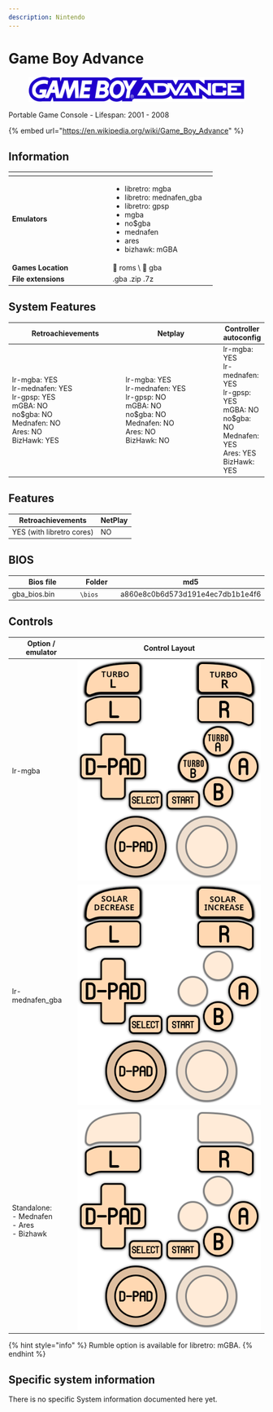 ```yaml
---
description: Nintendo
---
```


# Game Boy Advance

<div align="left"><figure><img src="https://raw.githubusercontent.com/fabricecaruso/es-theme-carbon/master/art/logos/gba.svg" alt=""><figcaption></figcaption></figure></div>

Portable Game Console - Lifespan: 2001 - 2008

{% embed url="https://en.wikipedia.org/wiki/Game_Boy_Advance" %}

## Information

<table data-header-hidden><thead><tr><th width="184"></th><th></th><th data-hidden></th></tr></thead><tbody><tr><td><strong>Emulators</strong></td><td><ul><li>libretro: mgba</li><li>libretro: mednafen_gba</li><li>libretro: gpsp</li><li>mgba</li><li>no$gba</li><li>mednafen</li><li>ares</li><li>bizhawk: mGBA</li></ul></td><td></td></tr><tr><td><strong>Games Location</strong></td><td><span data-gb-custom-inline data-tag="emoji" data-code="1f4c1">📁</span> roms \ <span data-gb-custom-inline data-tag="emoji" data-code="1f4c2">📂</span> gba</td><td></td></tr><tr><td><strong>File extensions</strong></td><td>.gba .zip .7z</td><td></td></tr></tbody></table>

## System Features

<table><thead><tr><th width="256">Retroachievements</th><th width="243">Netplay</th><th>Controller autoconfig</th></tr></thead><tbody><tr><td>lr-mgba: YES<br>lr-mednafen: YES<br>lr-gpsp: YES<br>mGBA: NO<br>no$gba: NO<br>Mednafen: NO<br>Ares: NO<br>BizHawk: YES</td><td>lr-mgba: YES<br>lr-mednafen: YES<br>lr-gpsp: NO<br>mGBA: NO<br>no$gba: NO<br>Mednafen: NO<br>Ares: NO<br>BizHawk: NO</td><td>lr-mgba: YES<br>lr-mednafen: YES<br>lr-gpsp: YES<br>mGBA: NO<br>no$gba: NO<br>Mednafen: YES<br>Ares: YES<br>BizHawk: YES</td></tr></tbody></table>

## Features

| Retroachievements         | NetPlay |
| ------------------------- | ------- |
| YES (with libretro cores) | NO      |

## BIOS

<table><thead><tr><th width="187">Bios file</th><th width="108">Folder</th><th>md5</th></tr></thead><tbody><tr><td>gba_bios.bin</td><td><code>\bios</code></td><td>a860e8c0b6d573d191e4ec7db1b1e4f6</td></tr></tbody></table>

## Controls

| Option / emulator                                       | Control Layout                                                                                                                         |
| ------------------------------------------------------- | -------------------------------------------------------------------------------------------------------------------------------------- |
| lr-mgba                                                 | <img src="https://github.com/RetroBat-Official/retrobat-tattoos/blob/main/default/gba_turbo.png?raw=true" alt="" data-size="original"> |
| lr-mednafen\_gba                                        | <img src="https://github.com/RetroBat-Official/retrobat-tattoos/blob/main/default/gba_solar.png?raw=true" alt="" data-size="original"> |
| <p>Standalone:<br>- Mednafen<br>- Ares<br>- Bizhawk</p> | <img src="https://github.com/RetroBat-Official/retrobat-tattoos/blob/main/default/gba.png?raw=true" alt="" data-size="original">       |

{% hint style="info" %}
Rumble option is available for libretro: mGBA.
{% endhint %}

## Specific system information

There is no specific System information documented here yet.
